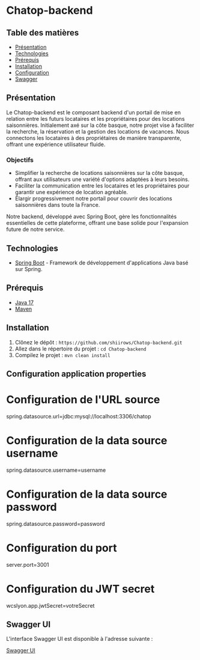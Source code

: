 # Chatop-backend

## Table des matières

- [Présentation](#présentation)
- [Technologies](#technologies)
- [Prérequis](#prérequis)
- [Installation](#installation)
- [Configuration](#configuration)
- [Swagger](#Swagger)

## Présentation

Le Chatop-backend est le composant backend d'un portail de mise en relation entre les futurs locataires et les propriétaires pour des locations saisonnières. Initialement axé sur la côte basque, notre projet vise à faciliter la recherche, la réservation et la gestion des locations de vacances. Nous connectons les locataires à des propriétaires de manière transparente, offrant une expérience utilisateur fluide.

### Objectifs

- Simplifier la recherche de locations saisonnières sur la côte basque, offrant aux utilisateurs une variété d'options adaptées à leurs besoins.
- Faciliter la communication entre les locataires et les propriétaires pour garantir une expérience de location agréable.
- Élargir progressivement notre portail pour couvrir des locations saisonnières dans toute la France.

Notre backend, développé avec Spring Boot, gère les fonctionnalités essentielles de cette plateforme, offrant une base solide pour l'expansion future de notre service.

## Technologies

- [Spring Boot](https://spring.io/projects/spring-boot) - Framework de développement d'applications Java basé sur Spring.


## Prérequis

- [Java 17](https://www.oracle.com/java/)
- [Maven](https://maven.apache.org/)

## Installation

1. Clônez le dépôt : `https://github.com/shiirows/Chatop-backend.git`
2. Allez dans le répertoire du projet : `cd Chatop-backend`
3. Compilez le projet : `mvn clean install`

## Configuration application properties

# Configuration de l'URL source
spring.datasource.url=jdbc:mysql://localhost:3306/chatop

# Configuration de la data source username
spring.datasource.username=username

# Configuration de la data source password
spring.datasource.password=password

# Configuration du port
server.port=3001

# Configuration du JWT secret
wcslyon.app.jwtSecret=votreSecret

## Swagger UI

L'interface Swagger UI est disponible à l'adresse suivante :

[Swagger UI](http://localhost:8080/swagger-ui/)
